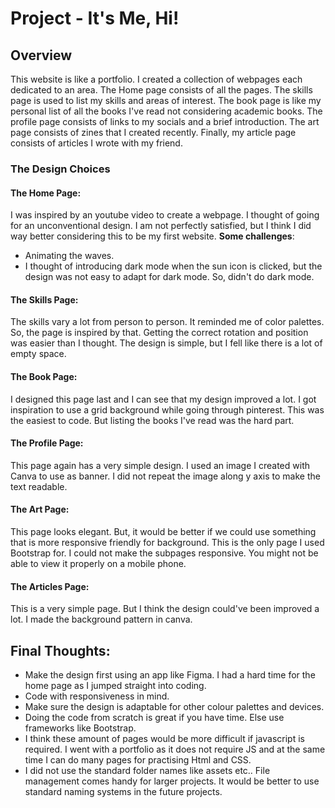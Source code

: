 # Project - It's Me, Hi!

## Overview
This website is like a portfolio. I created a collection of webpages each dedicated to an area. The Home page consists of all the pages. The skills page is used to list my skills and areas of interest. The book page is like my personal list of all the books I've read not considering academic books. The profile page consists of links to my socials and a brief introduction. The art page consists of zines that I created recently. Finally, my article page consists of articles I wrote with my friend. 

### The Design Choices
#### The Home Page:
I was inspired by an youtube video to create a webpage. I thought of going for an unconventional design. I am not perfectly satisfied, but I think I did way better considering this to be my first website. 
**Some challenges**:
- Animating the waves.
- I thought of introducing dark mode when the sun icon is clicked, but the design was not easy to adapt for dark mode. So, didn't do dark mode.

#### The Skills Page:
The skills vary a lot from person to person. It reminded me of color palettes. So, the page is inspired by that. Getting the correct rotation and position was easier than I thought. The design is simple, but I fell like there is a lot of empty space.

#### The Book Page:
I designed this page last and I can see that my design improved a lot. I got inspiration to use a grid background while going through pinterest. This was the easiest to code. But listing the books I've read was the hard part. 

#### The Profile Page:
This page again has a very simple design. I used an image I created with Canva to use as banner. I did not repeat the image along y axis to make the text readable. 

#### The Art Page:
This page looks elegant. But, it would be better if we could use something that is more responsive friendly for background. This is the only page I used Bootstrap for. I could not make the subpages responsive. You might not be able to view it properly on a mobile phone.

#### The Articles Page:
This is a very simple page. But I think the design could've been improved a lot. I made the background pattern in canva. 

## Final Thoughts:
- Make the design first using an app like Figma. I had a hard time for the home page as I jumped straight into coding.
- Code with responsiveness in mind. 
- Make sure the design is adaptable for other colour palettes and devices.
- Doing the code from scratch is great if you have time. Else use frameworks like Bootstrap.
- I think these amount of pages would be more difficult if javascript is required. I went with a portfolio as it does not require JS and at the same time I can do many pages for practising Html and CSS.
- I did not use the standard folder names like assets etc.. File management comes handy for larger projects. It would be better to use standard naming systems in the future projects. 